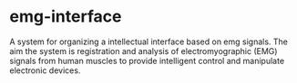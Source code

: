 # emg-interface
A system for organizing a intellectual interface based on emg signals. The aim the system is registration and analysis of electromyographic (EMG) signals from human muscles to provide intelligent control and manipulate electronic devices.
